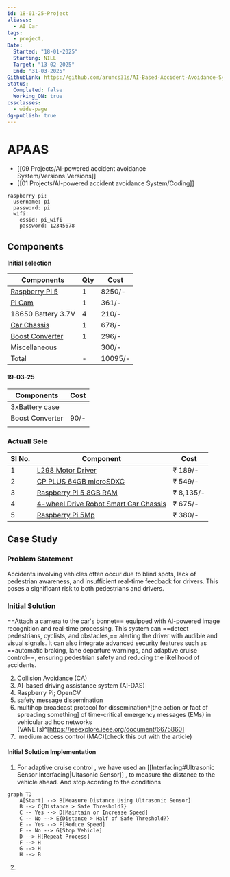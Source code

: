 ```yaml
---
id: 18-01-25-Project
aliases:
  - AI Car
tags:
  - project,
Date:
  Started: "18-01-2025"
  Starting: NILL
  Target: "13-02-2025"
  End: "31-03-2025"
GithubLink: https://github.com/aruncs31s/AI-Based-Accident-Avoidance-System-AI-BAAS
Status:
  Completed: false
  Working_ON: true
cssclasses:
  - wide-page
dg-publish: true
---
```


# APAAS
- [[09 Projects/AI-powered accident avoidance System/Versions|Versions]]
- [[01 Projects/AI-powered accident avoidance System/Coding]]

```
raspberry pi:
  username: pi
  password: pi
  wifi:
    essid: pi_wifi
    password: 12345678
```
## Components

**Initial selection**

| Components                                   | Qty | Cost        |
| -------------------------------------------- | --- | ----------- |
| [Raspberry Pi 5](https://amzn.in/d/30wDSem)  | 1   | 8250/-      |
| [Pi Cam](https://amzn.in/d/gbrcEMg)          | 1   | 361/-       |
| 18650 Battery 3.7V                           | 4   | 210/-       |
| [Car Chassis](https://amzn.in/d/c0FgwMO)     | 1   | 678/-       |
| [Boost Converter](https://amzn.in/d/dno182p) | 1   | 296/-       |
| Miscellaneous                                |     | 300/-       |
| Total                                        | -   | 10095/-<br> |


#### 19-03-25

| Components      | Cost |
| --------------- | ---- |
| 3xBattery case  |      |
| Boost Converter | 90/- |
|                 |      |

### **Actuall Sele**

| Sl No. | Component                                                          | Cost      |
| ------ | ------------------------------------------------------------------ | --------- |
| 1      | [L298 Motor Driver](https://amzn.in/d/70eW6LH)                     | ₹ 189/-   |
| 2      | [CP PLUS 64GB microSDXC](https://amzn.in/d/40ZthjA)                | ₹ 549/-   |
| 3      | [Raspberry Pi 5 8GB RAM](https://amzn.in/d/3ER0EV6)                | ₹ 8,135/- |
| 4      | [4-wheel Drive Robot Smart Car Chassis](https://amzn.in/d/aAF5WfR) | ₹ 675/-   |
| 5      | [Raspberry Pi 5Mp](https://amzn.in/d/dqulLAa)                      | ₹ 380/-   |

## Case Study

### Problem Statement

Accidents involving vehicles often occur due to blind spots, lack of pedestrian awareness, and insufficient real-time feedback for drivers. This poses a significant risk to both pedestrians and drivers.

### Initial Solution

==Attach a camera to the car's bonnet== equipped with AI-powered image recognition and real-time processing. This system can ==detect pedestrians, cyclists, and obstacles,== alerting the driver with audible and visual signals. It can also integrate advanced security features such as ==automatic braking, lane departure warnings, and adaptive cruise control==, ensuring pedestrian safety and reducing the likelihood of accidents.

2. Collision Avoidance (CA)
3. AI-based driving assistance system (AI-DAS)
4. Raspberry Pi; OpenCV
5. safety message dissemination
6. multihop broadcast protocol for dissemination^[the action or fact of spreading something] of time-critical emergency messages (EMs) in vehicular ad hoc networks (VANETs)^[https://ieeexplore.ieee.org/document/6675860]
7.  medium access control (MAC)(check this out with the article)

#### Initial Solution Implementation
1. For adaptive cruise control , we have used an [[Interfacing#Ultrasonic Sensor Interfacing|Ultasonic Sensor]]  , to measure the distance to the vehicle ahead. And stop acording to the conditions

```mermaid
graph TD
    A[Start] --> B[Measure Distance Using Ultrasonic Sensor]
    B --> C{Distance > Safe Threshold?}
    C -- Yes --> D[Maintain or Increase Speed]
    C -- No --> E{Distance > Half of Safe Threshold?}
    E -- Yes --> F[Reduce Speed]
    E -- No --> G[Stop Vehicle]
    D --> H[Repeat Process]
    F --> H
    G --> H
    H --> B
```


2. 